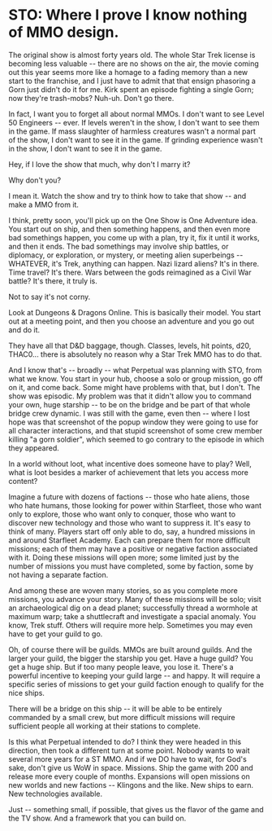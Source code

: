 # STO: Where I prove I know nothing of MMO design.

The original show is almost forty years old. The whole Star Trek license is becoming less valuable -- there are no shows on the air, the movie coming out this year seems more like a homage to a fading memory than a new start to the franchise, and I just have to admit that that ensign phasoring a Gorn just didn't do it for me. Kirk spent an episode fighting a single Gorn; now they're trash-mobs? Nuh-uh. Don't go there.

In fact, I want you to forget all about normal MMOs. I don't want to see Level 50 Engineers -- ever. If levels weren't in the show, I don't want to see them in the game. If mass slaughter of harmless creatures wasn't a normal part of the show, I don't want to see it in the game. If grinding experience wasn't in the show, I don't want to see it in the game.

Hey, if I love the show that much, why don't I marry it?

Why don't you?

I mean it. Watch the show and try to think how to take that show -- and make a MMO from it.

I think, pretty soon, you'll pick up on the One Show is One Adventure idea. You start out on ship, and then something happens, and then even more bad somethings happen, you come up with a plan, try it, fix it until it works, and then it ends. The bad somethings may involve ship battles, or diplomacy, or exploration, or mystery, or meeting alien superbeings -- WHATEVER, it's Trek, anything can happen. Nazi lizard aliens? It's in there. Time travel? It's there. Wars between the gods reimagined as a Civil War battle? It's there, it truly is.

Not to say it's not corny. 

Look at Dungeons & Dragons Online. This is basically their model. You start out at a meeting point, and then you choose an adventure and you go out and do it. 

They have all that D&D baggage, though. Classes, levels, hit points, d20, THAC0... there is absolutely no reason why a Star Trek MMO has to do that.

And I know that's -- broadly -- what Perpetual was planning with STO, from what we know. You start in your hub, choose a solo or group mission, go off on it, and come back. Some might have problems with that, but I don't. The show was episodic. My problem was that it didn't allow you to command your own, huge starship -- to be on the bridge and be part of that whole bridge crew dynamic. I was still with the game, even then -- where I lost hope was that screenshot of the popup window they were going to use for all character interactions, and that stupid screenshot of some crew member killing "a gorn soldier", which seemed to go contrary to the episode in which they appeared.

In a world without loot, what incentive does someone have to play? Well, what is loot besides a marker of achievement that lets you access more content?

Imagine a future with dozens of factions -- those who hate aliens, those who hate humans, those looking for power within Starfleet, those who want only to explore, those who want only to conquer, those who want to discover new technology and those who want to suppress it. It's easy to think of many. Players start off only able to do, say, a hundred missions in and around Starfleet Academy. Each can prepare them for more difficult missions; each of them may have a positive or negative faction associated with it. Doing these missions will open more; some limited just by the number of missions you must have completed, some by faction, some by not having a separate faction.

And among these are woven many stories, so as you complete more missions, you advance your story. Many of these missions will be solo; visit an archaeological dig on a dead planet; successfully thread a wormhole at maximum warp; take a shuttlecraft and investigate a spacial anomaly. You know, Trek stuff. Others will require more help. Sometimes you may even have to get your guild to go.

Oh, of course there will be guilds. MMOs are built around guilds. And the larger your guild, the bigger the starship you get. Have a huge guild? You get a huge ship. But if too many people leave, you lose it. There's a powerful incentive to keeping your guild large -- and happy. It will require a specific series of missions to get your guild faction enough to qualify for the nice ships.

There will be a bridge on this ship -- it will be able to be entirely commanded by a small crew, but more difficult missions will require sufficient people all working at their stations to complete.

Is this what Perpetual intended to do? I think they were headed in this direction, then took a different turn at some point. Nobody wants to wait several more years for a ST MMO. And if we DO have to wait, for God's sake, don't give us WoW in space. Missions. Ship the game with 200 and release more every couple of months. Expansions will open missions on new worlds and new factions -- Klingons and the like. New ships to earn. New technologies available.

Just -- something small, if possible, that gives us the flavor of the game and the TV show. And a framework that you can build on.

